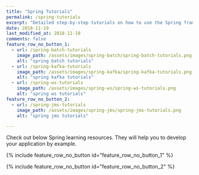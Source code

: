 ```yaml
---
title: "Spring Tutorials"
permalink: /spring-tutorials
excerpt: "Detailed step-by-step tutorials on how to use the Spring framework."
date: 2018-11-19
last_modified_at: 2018-11-19
comments: false
feature_row_no_button_1:
  - url: /spring-batch-tutorials
    image_path: /assets/images/spring-batch/spring-batch-tutorials.png
    alt: "spring batch tutorials"
  - url: /spring-kafka-tutorials
    image_path: /assets/images/spring-kafka/spring-kafka-tutorials.png
    alt: "spring kafka tutorials"
  - url: /spring-ws-tutorials
    image_path: /assets/images/spring-ws/spring-ws-tutorials.png
    alt: "spring ws tutorials"
feature_row_no_button_2:
  - url: /spring-jms-tutorials
    image_path: /assets/images/spring-jms/spring-jms-tutorials.png
    alt: "spring jms tutorials"

---
```


Check out below Spring learning resources. They will help you to develop your application by example.

{% include feature_row_no_button id="feature_row_no_button_1" %}

{% include feature_row_no_button id="feature_row_no_button_2" %}
